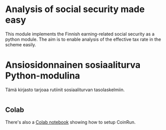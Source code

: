 # Analysis of social security made easy

This module implements the Finnish earning-related social security as a python module. The aim is to enable analysis of 
the effective tax rate in the scheme easily. 

# Ansiosidonnainen sosiaaliturva Python-modulina

Tämä kirjasto tarjoaa rutiinit sosiaaliturvan tasolaskelmiin. 

```

```

## Colab

There's also a [Colab notebook](REF) showing how to setup CoinRun.
